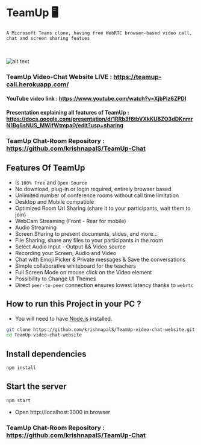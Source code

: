 # TeamUp 🖥️

`A Microsoft Teams clone, having free WebRTC browser-based video call, chat and screen sharing featues`

<br>

![alt text](http://www.marshall.edu/it/files/microsoft-team-2019.png)






### TeamUp Video-Chat Website LIVE : https://teamup-call.herokuapp.com/

#### YouTube video link : https://www.youtube.com/watch?v=XjbPlz6ZPDI


#### Presentation explaining all features of TeamUp : https://docs.google.com/presentation/d/1RRb3f6tbVXkKU8ZO3dDKnmrN1Bg6sNUS_MWifWtmpa0/edit?usp=sharing

### TeamUp Chat-Room Repository : https://github.com/krishnapalS/TeamUp-Chat


## Features Of TeamUp

- Is `100% Free` and `Open Source`
- No download, plug-in or login required, entirely browser based
- Unlimited number of conference rooms without call time limitation
- Desktop and Mobile compatible
- Optimized Room Url Sharing (share it to your participants, wait them to join)
- WebCam Streaming (Front - Rear for mobile)
- Audio Streaming
- Screen Sharing to present documents, slides, and more...
- File Sharing, share any files to your participants in the room
- Select Audio Input - Output && Video source
- Recording your Screen, Audio and Video
- Chat with Emoji Picker & Private messages & Save the conversations
- Simple collaborative whiteboard for the teachers
- Full Screen Mode on mouse click on the Video element
- Possibility to Change UI Themes
- Direct `peer-to-peer` connection ensures lowest latency thanks to `webrtc`


## How to run this Project in your PC ?

- You will need to have [Node.js](https://nodejs.org/en/blog/release/v12.22.1/) installed.
```bash
git clone https://github.com/krishnapalS/TeamUp-video-chat-website.git
cd TeamUp-video-chat-website
```
## Install dependencies

```js
npm install
```

## Start the server

```js
npm start
```

- Open http://localhost:3000 in browser



### TeamUp Chat-Room Repository : https://github.com/krishnapalS/TeamUp-Chat



